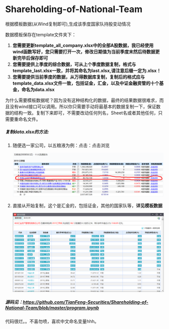 # Shareholding-of-National-Team
根据模板数据(从Wind复制即可),生成该季度国家队持股变动情况

数据模板保存在template文件夹下：

1. **您需要更新template_all_company.xlsx中的全部A股数据，我已经使用wind函数写好，您只需要打开一次，修改日期值为当前季度末然后待数据更新完毕后保存即可**
2. **您需要提供上季度的综合数据，可从上个季度数据复制，格式与template_last.xlsx一致，并将其命名为last.xlsx,请注意后缀一定为.xlsx！**
3. **您需要提供当前季度的数据，从万得数据库复制，复制后的格式应与template_data.xlsx文件一致，包括证金，汇金，以及中证金融资管的十个基金，命名为data.xlsx**

为什么需要模板数据呢？因为没有这种结构化的数据，最终的结果数据很难求，而且没有wind接口可以调用。所以你只需要手动将最基本的数据复制一下，保证数据的结构一致。复制下来即可，不需要改动任何列名，Sheet名或者其他任何，只需要重命名文件。

##### 复制data.xlsx的方法: 

1. 随便选一家公司，以五粮液为例：点击：点击浏览

   ![](./img/step_1.png)

2. 直接从开始复制，这个是汇金的，包括证金，其他的国家队等，**详见模板数据**

   ![](./img/step_2.png)

##### 源码见：https://github.com/TianFeng-Securities/Shareholding-of-National-Team/blob/master/program.ipynb

代码很烂。。不喜勿喷，喜欢中文命名变量hhh。